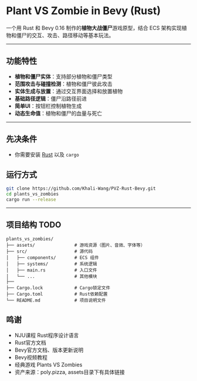 # Plant VS Zombie in Bevy (Rust)

一个用 Rust 和 Bevy 0.16 制作的**植物大战僵尸**游戏原型，结合 ECS 架构实现植物和僵尸的交互、攻击、路径移动等基本玩法。

---

## 功能特性

- **植物和僵尸实体**：支持部分植物和僵尸类型
- **范围攻击与碰撞检测**：植物和僵尸彼此攻击
- **实体生成与放置**：通过交互界面选择和放置植物
- **基础路径逻辑**：僵尸沿路径前进
- **简单UI**：按钮栏控制植物生成
- **动态生命值**：植物和僵尸的血量与死亡

---

## 先决条件

- 你需要安装 [Rust](https://rustup.rs/) 以及 `cargo`  

## 运行方式
```bash
git clone https://github.com/Khali-Wang/PVZ-Rust-Bevy.git
cd plants_vs_zombies
cargo run --release
```

---

## 项目结构 TODO

```plaintext  
plants_vs_zombies/  
├── assets/               # 游戏资源（图片、音效、字体等）  
├── src/                  # 源代码  
│   ├── components/       # ECS 组件  
│   ├── systems/          # 系统逻辑  
│   ├── main.rs           # 入口文件  
│   └── ...               # 其他模块  
├──  
├── Cargo.lock            # Cargo锁定文件
├── Cargo.toml            # Rust依赖配置  
└── README.md             # 项目说明文件
```

## 鸣谢
- NJU课程 Rust程序设计语言
- Rust官方文档
- Bevy官方文档、版本更新说明
- Bevy视频教程
- 经典游戏 Plants VS Zombies
- 资产来源：poly.pizza, assets目录下有具体链接